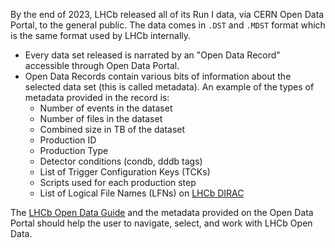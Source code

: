 By the end of 2023, LHCb released all of its Run I data, via CERN Open Data Portal, to the general public. The data comes in `.DST` and `.MDST` format which is the same format used by LHCb internally.

- Every data set released is narrated by an "Open Data Record" accessible through Open Data Portal.
- Open Data Records contain various bits of information about the selected data set (this is called metadata). An example of the types of metadata provided in the record is:
    - Number of events in the dataset
    - Number of files in the dataset
    - Combined size in TB of the dataset
    - Production ID
    - Production Type
    - Detector conditions (condb, dddb tags)
    - List of Trigger Configuration Keys (TCKs)
    - Scripts used for each production step
    - List of Logical File Names (LFNs) on [LHCb DIRAC](https://lhcb-dirac.readthedocs.io/en/latest/)

The [LHCb Open Data Guide](https://lhcb-opendata-guide.web.cern.ch/) and the metadata provided on the Open Data Portal should help the user to navigate, select, and work with LHCb Open Data.  
